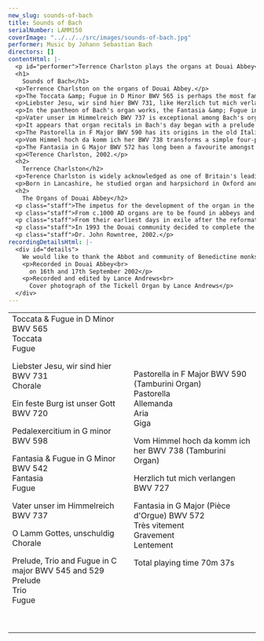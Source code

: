 ```yaml
---
new_slug: sounds-of-bach
title: Sounds of Bach
serialNumber: LAMM150
coverImage: "../../../src/images/sounds-of-bach.jpg"
performer: Music by Johann Sebastian Bach
directors: []
contentHtml: |-
  <p id="performer">Terrence Charlston plays the organs at Douai Abbey</p>
  <h1>
    Sounds of Bach</h1>
  <p>Terrence Charlston on the organs of Douai Abbey.</p>
  <p>The Toccata &amp; Fugue in D Minor BWV 565 is perhaps the most famous work in the entire organ repertoire. Hated and loved equally amongst organists, doubts have been cast over its original form (was it originally for solo violin?) and, inevitably, its parentage. Not surprisingly, it has assumed a life of its own and made its film debut in the 1940s courtesy of Walt Disney. On the concert platform it can be heard in every conceivable performance style: from solo violin (Andrew Manze and Maxim Vengarov, for example) to free bass accordion and through legion arrangements by artists as diverse as Busoni and Stokowsky. One of Bach's earliest works, it is written in three, contrasting sections. The famous opening toccata is followed by a lengthy spiel-fugue and concluding recitativo which returns to the improvisatory spirit of the opening passaggio. BWV 565 is particularly well suited to the Tickell organ and the clear but generous acoustics of Douai Abbey.</p>
  <p>Liebster Jesu, wir sind hier BWV 731, like Herzlich tut mich verlangen, sets the chorale melody in the right hand with written-out ornamentation and figuration as if newly created. I append a simple version of the chorale based on BWV 702ii which represents the chorale tune in simpler form. Ein feste Burg ist unser Gott BWV 720 is also an early work, probably written for the inauguration of the Mulhausen organ, and in several sources it is transmitted with registration instructions. The youthful treatment of the melody, closely following the sentiments of Luther's famous chorale text, is well suited to the colourful registrations deployed over three manuals.</p>
  <p>In the pantheon of Bach's organ works, the Fantasia &amp; Fugue in G Minor BWV 542 stands in the place of honour. Also a youthful work, BWV 542 is traditionally associated with Bach's visit to Hamburg, where he (unsuccessfully) auditioned for the aged Reincken's organist post (a job which also included the hand of his daughter in marriage!) The sheer scope of both movements and the unprecedented length and difficulty of the fugue would have impressed any examination panel, but one wonders at the reception of the Fantasia's fearless use of chromaticism and reckless modulation scheme, which challenge the contemporary view of how an organ piece should sound and behave. The brilliant fugue subject is a quotation from Reincken's Hortus Musicus collection of Trio Sonatas: a homage to the master and a gauntlet to Bach's contemporaries. Copies of the fugue describe it as "the very best pedal piece by Bach". I preface this performance with the Pedalexercitium in G minor BWV 598, an incomplete fragment which may be a written-down extemporisation in the North German pedal-solo style, such as Bach may have demonstrated during his various trials for employment as an organist.</p>
  <p>Vater unser im Himmelreich BWV 737 is exceptional among Bach's organ chorales for its motet-like texture much favoured by Scheidt and his followers. The equality of the part-writing and the lack of a distinct pedal character in the bass suggest this is for manuals alone. It is attributed to Bach by Walter. The paired settings of O Lamm Gottes, unschuldig are close to the chorale styles of Walter and Böhm. Also attributed to Bach by Walter, they are traditionally opera dubia (hence the lack of BWV number) but recently (1961) made it back into the canon of the organ works in the New Bach Edition (NBA).</p>
  <p>It appears that organ recitals in Bach's day began with a prelude and ended with a fugue, and the pieces in between would be chosen to display the player's skill in choosing stops (for which Bach was renowned.) Today's familiar pairing of Preludes and Fugues was not always so hard and fast and several of the major works have a slow movement separating the first movement from its fugue. The Prelude and Fugue in C major BWV 545 is a case in point as it appears in one source with the Trio BWV 529 sandwiched as a central movement. The trio is better known as a slow movement in the organ Trio Sonatas, Bach's present to his favourite son, Wilhelm Friedemann. The Prelude underwent several revisions, and it is unclear if the first 3 bars and last 4 bars were part of the original. The Fugue is a splendid example of a ricercar-type of fugue in which its numerous thematic elements are combined in new and ever expanding permutations.</p>
  <p>The Pastorella in F Major BWV 590 has its origins in the old Italian tradition that the shepherds descended from heaven to Rome playing music on Christmas night. Frescobaldi, Zipoli and Pasquini, amongst others wrote gently rocking pieces in compound time which featured a drone note in the pedals to imitate the shepherds bagpipes. Bach's piece is wrought as a suite of four movements. The first is the Pastorella proper, the remaining three are for manuals alone, an allemande, a c minor aria in expressive style and a gigue-fugue in 3 parts, with uncanny similarities to the finale of the third Brandenburg Concerto.</p>
  <p>Vom Himmel hoch da komm ich her BWV 738 transforms a simple four-part harmonisation into a continuous 12/8 semiquaver texture. The running figures, typical of many Christmas chorales, are symbolic of angels and bells. The setting of the celebrated Herzlich tut mich verlangen BWV 727 is found in the same source as O Lamm Gottes, unschuldig (this time in a later hand). As a meditation on death, the chorale is featured four times in the St.Matthew Passion. The organ setting intensifies its melancholic atmosphere by the choice of key and the conspicuous pathos of the figura suspirans.</p>
  <p>The Fantasia in G Major BWV 572 has long been a favourite amongst church organists and the magnificent counterpoint of the five part central section is profoundly uplifting. In contrast to it, the opening section eschews polyphony in favour of brilliant passagework for the hands alone. The final section adds a descending chromatic pedal scale to the kaleidoscopic harmonies of the manual part. The title Pièce d'Orgue was adopted by Kenneth Gilbert and the editors of the New Bach Edition (NBA) as a more appropriate reflection of the Frenchified ornamentation and tempo indications in certain sources of BWV 572. I have chosen to play this tour-de-force using the typical French Classical registrations of the plein and grand jeux.</p>
  <p>©Terence Charlston, 2002.</p>
  <h2>
    Terrence Charlston</h2>
  <p>Terence Charlston is widely acknowledged as one of Britain's leading Early Keyboard players. He has given concerts all over the world and has appeared on over 40 commercial CDs on harpsichord, organ, virginals, clavichord and fortepiano. For the National Trust, he has recorded all the playable keyboard instruments of the Fenton House Collection in Hampstead, London. His solo harpsichord recordings of Bach and Couperin for the Deux-Elles label have been greeted with critical acclaim. Since 1995 he has been a member of the ensemble London Baroque. He teaches at the Royal Academy of Music and has given master classes in Germany, USA and Mexico.</p>
  <p>Born in Lancashire, he studied organ and harpsichord in Oxford and London, and was organ scholar at Keble College and Westminster Cathedral. He began his long association with Douai Abbey while he was Assistant Director of Music at Bradfield College. He has given many concerts at the Abbey including the last recital on the old Rushworth organ, which was dismantled when the Abbey was completed and the inaugural recital on the new Tickell Organ in 1994.</p>
  <h2>
    The Organs of Douai Abbey</h2>
  <p class="staff">The impetus for the development of the organ in the western Christian world came essentially from Benedictine monasteries. By AD 1000 the Benedictines had produced the biggest set of musical innovations known to music history; a repertory of chant, a practical theory of music and musical styles, musical notation and music drama. Benedictine technological advance was also to be found in architecture and engineering. The organ was a musical and technological salute to the maker of all things. The rows of pipes housed in a case symbolised the heavenly choirs of the house of heaven, the air flowing through the pipes the breath of the Spirit. From Greece and Byzantium, via the Christian court of Charlemagne the organ came to Anglo-Saxon England. In the 10th century St. Dunstan made an organ for Glastonbury Abbey and gave one to Malmesbury Abbey. At Abingdon, Aethelwold made an organ and at the royal Benedictine Abbey of Winchester Wulfstan, the Cantor, gave a detailed account of the organ in c.990, at which two monks of harmonious spirit sat together to play the organ, which was blown by 70 men dripping with much sweat.</p>
  <p class="staff">From c.1000 AD organs are to be found in abbeys and other important churches throughout Europe. The oldest extant organ, now in Sion Conventual Church, in Switzerland, was originally from the nearby Abbey of Abondance. By the 18th century the organs of Abbeys such as St. Gall, Ottobeuron and Weingarten were tributes to monastic musical and technological development. Between 1766 and 1770 the most significant organ treatise ever written, the four volume L’Art du Facteur d’orgues, was written by a French Benedictine monk, Dom Bédos. The connection between the Benedictines and the organ is not surprising - the organ is both a symbolic and practical instrument with which to give praise to God: the praise of God, the liturgy, being central to Benedictine life and spirituality.</p>
  <p class="staff">From their earliest days in exile after the reformation the Douai monks had organs in their monastery in Paris, the buildings of which are now the Schola Cantorum renowned for the training of many famous French musicians. In 1771 the Douai monks ordered an organ from France’s most famous organ-builder, F-H Cliquot. The Cliquot organ was finished in 1773 and was tried by Messrs. Couperin and Charpentier, and several organists in Paris and was found to be an exceedingly good one. Later, after leaving Paris at the Revolution, the monks had an organ in their church at Douai, possibly by Bishop or Cartier. After leaving France for Woolhampton, the monks first had an organ by Bevington and, after the building of the first stage of the Abbey Church in 1933 at Woolhampton, they installed an organ in 1938 by Rushworth &amp; Dreaper, with Harold Darke as consultant, which was added to in 1947 and 1953. In 1979, in conjunction with a re-ordering of the church, a one-manual Italian organ was installed by Tamburini. The consultant was Dr. John Rowntree.</p>
  <p class="staff">In 1993 the Douai community decided to complete the Abbey Church with a spacious western nave, with Dr. Michael Blee as architect, resulting in a building of great distinction. In conjunction with this a new organ was commissioned from Kenneth Tickell, again with Dr. John Rowntree, the Abbey Choirmaster and Organist, as consultant. The organ is free-standing in an oak case, with carved pipe-shades designed by Alan Caiger-Smith, the distinguished potter from nearby Aldermaston. The divisions are placed with the Echo above the key-desk, the Great at impost level, the Swell above the Great, and the Pedal in a separate case behind the main case. The result is an instrument of great musicality, well-fitted for its liturgical function, whether it is accompanying the monastic Latin or English chant, the music of choir or congregation, or appropriate organ music within the liturgy. The organ also plays a full part in concerts and recitals of music appropriate to the Abbey Church, which is first and foremost a house of prayer.</p>
  <p class="staff">Dr. John Rowntree, 2002.</p>
recordingDetailsHtml: |-
  <div id="details">
    We would like to thank the Abbot and community of Benedictine monks at Douai Abbey for their kind permission to record in the Abbey church and their generous hospitality. Special thanks to Dr. John Rowntree for his invaluable help, expertise and encouragement, to Mr Kenneth Tickell for preparing the organ and to Fr. James Donovan, OSB for his company during the recording sessions.
    <p>Recorded in Douai Abbey<br>
      on 16th and 17th September 2002</p>
    <p>Recorded and edited by Lance Andrews<br>
      Cover photograph of the Tickell Organ by Lance Andrews</p>
  </div>
---
```


<table class="tracktable">
  <tbody>
    <tr>
      <td class="column1">
        <span class="composer">Toccata &amp; Fugue in D Minor BWV 565</span><br>
        Toccata<br>
        Fugue
        <p><span class="composer">Liebster Jesu, wir sind hier BWV 731</span><br>
          Chorale</p>
        <p><span class="composer">Ein feste Burg ist unser Gott BWV 720</span></p>
        <p><span class="composer">Pedalexercitium in G minor BWV 598</span></p>
        <p><span class="composer">Fantasia &amp; Fugue in G Minor BWV 542<br>
          </span>Fantasia<br>
          Fugue</p>
        <p><span class="composer">Vater unser im Himmelreich BWV 737</span></p>
        <p><span class="composer">O Lamm Gottes, unschuldig<br>
          </span>Chorale</p>
        <p><span class="composer">Prelude, Trio and Fugue in C major BWV 545 and 529<br>
          </span>Prelude<br>
          Trio<br>
          Fugue</p>
        <p>						 </p>
      </td>
      <td class="column2">
        <span class="composer">Pastorella in F Major BWV 590 (Tamburini Organ)<br>
        </span>Pastorella<br>
        Allemanda<br>
        Aria<br>
        Giga
        <p><span class="composer">Vom Himmel hoch da komm ich her BWV 738 </span>(Tamburini Organ)</p>
        <p><span class="composer">Herzlich tut mich verlangen BWV 727</span></p>
        <p><span class="composer">Fantasia in G Major (Pièce d'Orgue) BWV 572<br>
          </span>Très vitement<br>
          Gravement<br>
          Lentement</p>
        <p>						<span id="playingtime">Total playing time 70m 37s</span></p>
      </td>
    </tr>
  </tbody>
</table>
